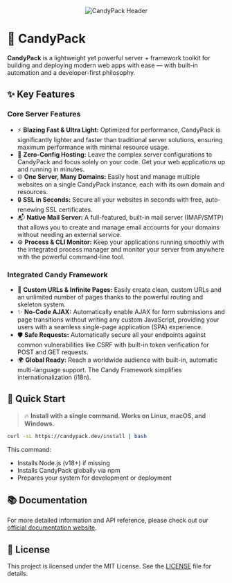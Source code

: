 <p align="center">
  <img src="https://candypack.dev/assets/img/github/header.png" alt="CandyPack Header">
</p>

# 🍭 CandyPack

**CandyPack** is a lightweight yet powerful server + framework toolkit for building and deploying modern web apps with ease — with built-in automation and a developer-first philosophy.

## ✨ Key Features

### Core Server Features

*   ⚡ **Blazing Fast & Ultra Light:** Optimized for performance, CandyPack is significantly lighter and faster than traditional server solutions, ensuring maximum performance with minimal resource usage.
*   🚀 **Zero-Config Hosting:** Leave the complex server configurations to CandyPack and focus solely on your code. Get your web applications up and running in minutes.
*   🌐 **One Server, Many Domains:** Easily host and manage multiple websites on a single CandyPack instance, each with its own domain and resources.
*   🔒 **SSL in Seconds:** Secure all your websites in seconds with free, auto-renewing SSL certificates.
*   📬 **Native Mail Server:** A full-featured, built-in mail server (IMAP/SMTP) that allows you to create and manage email accounts for your domains without needing an external service.
*   ⚙️ **Process & CLI Monitor:** Keep your applications running smoothly with the integrated process manager and monitor your server from anywhere with the powerful command-line tool.

### Integrated Candy Framework

*   🔗 **Custom URLs & Infinite Pages:** Easily create clean, custom URLs and an unlimited number of pages thanks to the powerful routing and skeleton system.
*   ✨ **No-Code AJAX:** Automatically enable AJAX for form submissions and page transitions without writing any custom JavaScript, providing your users with a seamless single-page application (SPA) experience.
*   🛡️ **Safe Requests:** Automatically secure all your endpoints against common vulnerabilities like CSRF with built-in token verification for POST and GET requests.
*   🌍 **Global Ready:** Reach a worldwide audience with built-in, automatic multi-language support. The Candy Framework simplifies internationalization (i18n).

## 🚀 Quick Start

> 🔥 **Install with a single command. Works on Linux, macOS, and Windows.**

```bash
curl -sL https://candypack.dev/install | bash
```

This command:

- Installs Node.js (v18+) if missing
- Installs CandyPack globally via npm
- Prepares your system for development or deployment

## 📚 Documentation

For more detailed information and API reference, please check out our [official documentation website](https://docs.candypack.dev).

## 📄 License

This project is licensed under the MIT License. See the [LICENSE](LICENSE) file for details.
